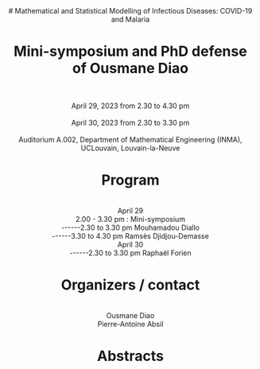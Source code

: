 <center># Mathematical and Statistical Modelling of Infectious Diseases: COVID-19 and Malaria<center>
<h1><center>Mini-symposium and PhD defense of Ousmane Diao<center> </h1>

<br><center>April 29, 2023 from 2.30 to 4.30 pm<center>
<br><center>April 30, 2023 from 2.30 to 3.30 pm<center>
<br> <center>Auditorium A.002, Department of Mathematical Engineering (INMA), UCLouvain, Louvain-la-Neuve<center>




<h1> Program </h1>
<br>April 29
<br>2.00 - 3.30 pm : Mini-symposium
<br>------2.30 to 3.30 pm Mouhamadou Diallo
<br>------3.30 to 4.30 pm Ramsès Djidjou-Demasse
<br>April 30
<br>------2.30 to 3.30 pm Raphaël Forien

<h1> Organizers / contact </h1>
<br>Ousmane Diao
<br>Pierre-Antoine Absil


<h1>Abstracts </h1>


